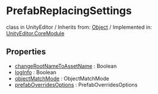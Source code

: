 # PrefabReplacingSettings
class in UnityEditor
 / Inherits from: <a href="https://docs.unity3d.com/6000.2/Documentation/ScriptReference/Object.html">Object</a> / Implemented in: <a href="https://docs.unity3d.com/6000.2/Documentation/ScriptReference/UnityEditor.CoreModule.html">UnityEditor.CoreModule</a>

## Properties
- <a href="https://docs.unity3d.com/6000.2/Documentation/ScriptReference/PrefabReplacingSettings-changeRootNameToAssetName.html">changeRootNameToAssetName</a> : Boolean
- <a href="https://docs.unity3d.com/6000.2/Documentation/ScriptReference/PrefabReplacingSettings-logInfo.html">logInfo</a> : Boolean
- <a href="https://docs.unity3d.com/6000.2/Documentation/ScriptReference/PrefabReplacingSettings-objectMatchMode.html">objectMatchMode</a> : ObjectMatchMode
- <a href="https://docs.unity3d.com/6000.2/Documentation/ScriptReference/PrefabReplacingSettings-prefabOverridesOptions.html">prefabOverridesOptions</a> : PrefabOverridesOptions
